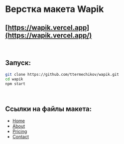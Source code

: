 # Верстка макета **Wapik**

## [https://wapik.vercel.app](https://wapik.vercel.app/)

<br>

## Запуск:

```sh
git clone https://github.com/ttermechikov/wapik.git
cd wapik
npm start
```

<br>

## Ссылки на файлы макета:

- [Home](https://ttermechikov-psd-files.s3.eu-west-2.amazonaws.com/wapik/Home.psd)
- [About](https://ttermechikov-psd-files.s3.eu-west-2.amazonaws.com/wapik/AboutUs.psd)
- [Pricing](https://ttermechikov-psd-files.s3.eu-west-2.amazonaws.com/wapik/Pricing.psd)
- [Contact](https://ttermechikov-psd-files.s3.eu-west-2.amazonaws.com/wapik/ContactUs.psd)
